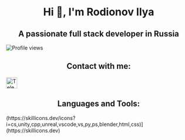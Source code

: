 <!-- Center align text using HTML -->
<h1 align="center">
  Hi 👋, I'm Rodionov Ilya
</h1>
<h2 align="center">A passionate full stack developer in Russia</h2>

<img src="https://komarev.com/ghpvc/?username=BCyclik&color=blue" alt="Profile views" />
<!-- Contact section -->
<h2 align="center">Contact with me:</h2>
<p>
  <a href="https://t.me/BCyclik">
    <img src="https://upload.wikimedia.org/wikipedia/commons/8/8b/Telegram_icon.svg" alt="Telegram" width="30" height="30" />
  </a>
</p>

<!-- Languages and Tools section -->
<h2 align="center">Languages and Tools:</h2>
<p>
(https://skillicons.dev/icons?i=сs,unity,cpp,unreal,vscode,vs,py,ps,blender,html,css)](https://skillicons.dev)
</p>
